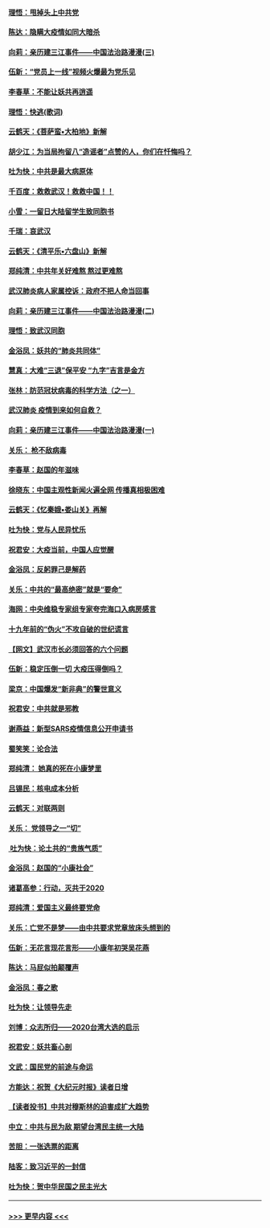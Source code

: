 #### [理悟：甩掉头上中共党](../pages/nsc993/n11838826.md?t=02022101) 
#### [陈达：隐瞒大疫情如同大暗杀](../pages/nsc993/n11838771.md?t=02022101) 
#### [向莉：亲历建三江事件——中国法治路漫漫(三)](../pages/nsc993/n11831825.md?t=02022101) 
#### [伍新：“党员上一线”视频火爆最为党乐见](../pages/nsc993/n11838200.md?t=02022101) 
#### [李春草：不能让妖共再逍遥](../pages/nsc993/n11838102.md?t=02022101) 
#### [理悟：快逃(歌词)](../pages/nsc993/n11838083.md?t=02022101) 
#### [云鹤天：《菩萨蛮▪大柏地》新解](../pages/nsc993/n11838059.md?t=02022101) 
#### [胡少江：为当局拘留八“造谣者”点赞的人，你们在忏悔吗？](../pages/nsc993/n11836801.md?t=02022101) 
#### [吐为快：中共是最大病原体](../pages/nsc993/n11836748.md?t=02022101) 
#### [千百度：救救武汉！救救中国！！](../pages/nsc993/n11836145.md?t=02022101) 
#### [小雪：一留日大陆留学生致同胞书](../pages/nsc993/n11834624.md?t=02022101) 
#### [千瑞：哀武汉](../pages/nsc993/n11833647.md?t=02022101) 
#### [云鹤天：《清平乐▪六盘山》新解](../pages/nsc993/n11833611.md?t=02022101) 
#### [郑纯清：中共年关好难熬 熬过更难熬](../pages/nsc993/n11833489.md?t=02022101) 
#### [武汉肺炎病人家属控诉：政府不把人命当回事](../pages/nsc993/n11833205.md?t=02022101) 
#### [向莉：亲历建三江事件——中国法治路漫漫(二)](../pages/nsc993/n11829102.md?t=02022101) 
#### [理悟：致武汉同胞](../pages/nsc993/n11831522.md?t=02022101) 
#### [金浴凤：妖共的“肺炎共同体”](../pages/nsc993/n11829448.md?t=02022101) 
#### [慧真：大难“三退”保平安 “九字”吉言是金方](../pages/nsc993/n11829501.md?t=02022101) 
#### [张林：防范冠状病毒的科学方法（之一）](../pages/nsc993/n11828618.md?t=02022101) 
#### [武汉肺炎 疫情到来如何自救？](../pages/nsc993/n11827632.md?t=02022101) 
#### [向莉：亲历建三江事件——中国法治路漫漫(一)](../pages/nsc993/n11827190.md?t=02022101) 
#### [关乐： 枪不敌病毒](../pages/nsc993/n11826746.md?t=02022101) 
#### [李春草：赵国的年滋味](../pages/nsc993/n11826321.md?t=02022101) 
#### [徐晓东：中国主观性新闻火遍全网 传播真相极困难](../pages/nsc993/n11826508.md?t=02022101) 
#### [云鹤天：《忆秦娥▪娄山关》再解](../pages/nsc993/n11824682.md?t=02022101) 
#### [吐为快：党与人民异忧乐](../pages/nsc993/n11824660.md?t=02022101) 
#### [祝君安：大疫当前，中国人应觉醒](../pages/nsc993/n11821946.md?t=02022101) 
#### [金浴凤：反躬罪己是解药](../pages/nsc993/n11820280.md?t=02022101) 
#### [关乐：中共的“最高绝密”就是“要命”](../pages/nsc993/n11816946.md?t=02022101) 
#### [海网：中央维稳专家组专家夸完海口入病房感言](../pages/nsc993/n11815138.md?t=02022101) 
#### [十九年前的“伪火”不攻自破的世纪谎言](../pages/nsc993/n11813238.md?t=02022101) 
#### [【网文】武汉市长必须回答的六个问题](../pages/nsc993/n11813848.md?t=02022101) 
#### [伍新：稳定压倒一切 大疫压得倒吗？](../pages/nsc993/n11812634.md?t=02022101) 
#### [梁京：中国爆发“新非典”的警世意义](../pages/nsc993/n11812554.md?t=02022101) 
#### [祝君安：中共就是邪教](../pages/nsc993/n11812431.md?t=02022101) 
#### [谢燕益：新型SARS疫情信息公开申请书](../pages/nsc993/n11808840.md?t=02022101) 
#### [蜀笑笑：论合法](../pages/nsc993/n11808064.md?t=02022101) 
#### [郑纯清： 她真的死在小康梦里](../pages/nsc993/n11806623.md?t=02022101) 
#### [吕锡民：核电成本分析](../pages/nsc993/n11806284.md?t=02022101) 
#### [云鹤天：对联两则](../pages/nsc993/n11805957.md?t=02022101) 
#### [关乐： 党领导之一“切”](../pages/nsc993/n11804505.md?t=02022101) 
#### [ 吐为快：论土共的“贵族气质”](../pages/nsc993/n11804490.md?t=02022101) 
#### [金浴凤：赵国的“小康社会”](../pages/nsc993/n11804452.md?t=02022101) 
#### [诸葛高参：行动，灭共于2020](../pages/nsc993/n11804120.md?t=02022101) 
#### [郑纯清：爱国主义最终要党命](../pages/nsc993/n11802197.md?t=02022101) 
#### [关乐：亡党不是梦——由中共要求党章放床头想到的](../pages/nsc993/n11802156.md?t=02022101) 
#### [伍新：无花言现花言形——小康年初哭吴花燕](../pages/nsc993/n11800044.md?t=02022101) 
#### [陈达：马屁似拍颠覆声](../pages/nsc993/n11800010.md?t=02022101) 
#### [金浴凤：春之歌](../pages/nsc993/n11797687.md?t=02022101) 
#### [吐为快：让领导先走](../pages/nsc993/n11797512.md?t=02022101) 
#### [刘博：众志所归——2020台湾大选的启示](../pages/nsc993/n11796878.md?t=02022101) 
#### [祝君安：妖共畜心剖](../pages/nsc993/n11794273.md?t=02022101) 
#### [文武：国民党的前途与命运](../pages/nsc993/n11794198.md?t=02022101) 
#### [方能达：祝贺《大纪元时报》读者日增](../pages/nsc993/n11793807.md?t=02022101) 
#### [【读者投书】中共对穆斯林的迫害成扩大趋势](../pages/nsc993/n11791371.md?t=02022101) 
#### [中立：中共与民为敌 期望台湾民主统一大陆](../pages/nsc993/n11790392.md?t=02022101) 
#### [苦胆：一张选票的距离](../pages/nsc993/n11788914.md?t=02022101) 
#### [陆客：致习近平的一封信](../pages/nsc993/n11788867.md?t=02022101) 
#### [吐为快：贺中华民国之民主光大](../pages/nsc993/n11788618.md?t=02022101) 

----
#### [ >>> 更早内容 <<< ](../indexes/nsc993-earlier.md)
